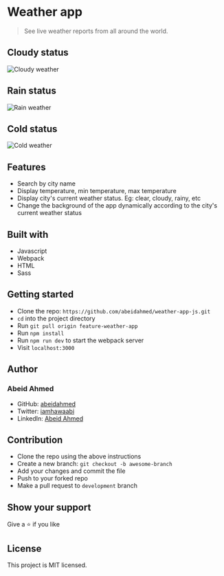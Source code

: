 # Weather app

> See live weather reports from all around the world.

## Cloudy status

![Cloudy weather]('./dist/screenshot/cloud-shot.jpg')

## Rain status

![Rain weather]('./dist/screenshot/rain-shot.jpg')

## Cold status

![Cold weather]('./dist/screenshot/cold-shot.jpg')

## Features

- Search by city name
- Display temperature, min temperature, max temperature
- Display city's current weather status. Eg: clear, cloudy, rainy, etc
- Change the background of the app dynamically according to the city's current
  weather status

## Built with

- Javascript
- Webpack
- HTML
- Sass

## Getting started

- Clone the repo: `https://github.com/abeidahmed/weather-app-js.git`
- `cd` into the project directory
- Run `git pull origin feature-weather-app`
- Run `npm install`
- Run `npm run dev` to start the webpack server
- Visit `localhost:3000`

## Author

### Abeid Ahmed

- GitHub: [abeidahmed](https://github.com/abeidahmed)
- Twitter: [iamhawaabi](https://twitter.com/iamhawaabi)
- LinkedIn: [Abeid Ahmed](https://www.linkedin.com/in/abeidahmed)

## Contribution

- Clone the repo using the above instructions
- Create a new branch: `git checkout -b awesome-branch`
- Add your changes and commit the file
- Push to your forked repo
- Make a pull request to `development` branch

## Show your support

Give a ⭐️ if you like

## License

This project is MIT licensed.


